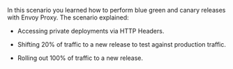 In this scenario you learned how to perform blue green and canary releases with Envoy Proxy. The scenario explained:

* Accessing private deployments via HTTP Headers.

* Shifting 20% of traffic to a new release to test against production traffic.

* Rolling out 100% of traffic to a new release.